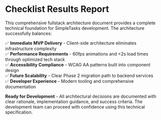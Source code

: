 # Checklist Results Report

This comprehensive fullstack architecture document provides a complete technical foundation for SimpleTasks development. The architecture successfully balances:

✅ **Immediate MVP Delivery** - Client-side architecture eliminates infrastructure complexity  
✅ **Performance Requirements** - 60fps animations and <2s load times through optimized tech stack  
✅ **Accessibility Compliance** - WCAG AA patterns built into component design  
✅ **Future Scalability** - Clear Phase 2 migration path to backend services  
✅ **Developer Experience** - Modern tooling and comprehensive documentation  

**Ready for Development** - All architectural decisions are documented with clear rationale, implementation guidance, and success criteria. The development team can proceed with confidence using this technical specification.